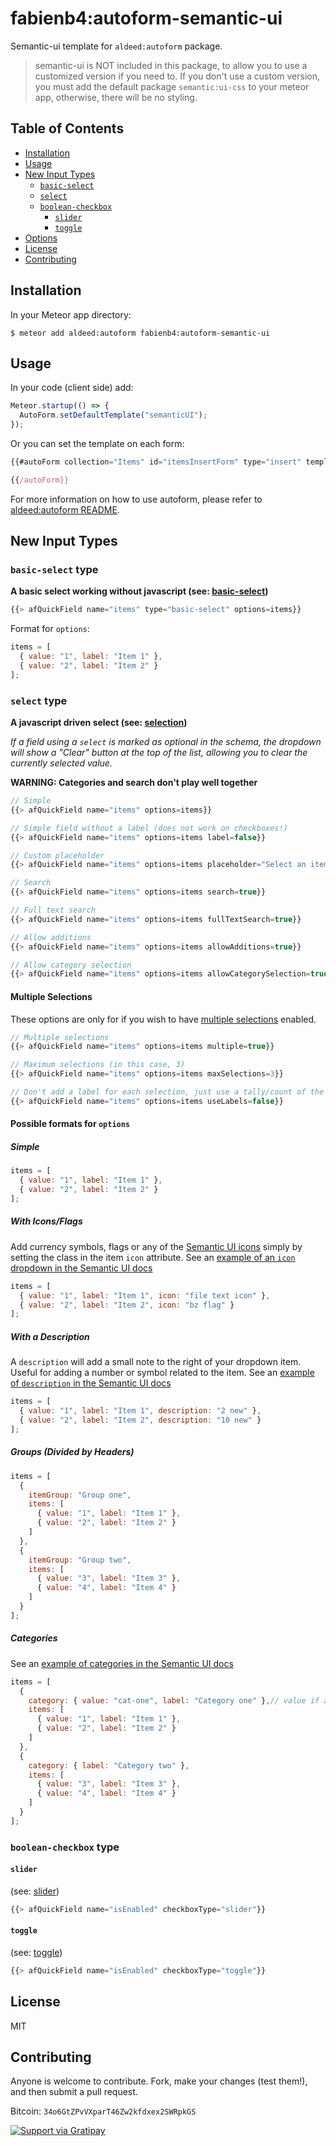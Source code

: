 # fabienb4:autoform-semantic-ui

Semantic-ui template for `aldeed:autoform` package.

> semantic-ui is NOT included in this package, to allow you to use a customized version if you need to. If you don't use a custom version, you must add the default package `semantic:ui-css` to your meteor app, otherwise, there will be no styling.

## Table of Contents

- [Installation](#installation)
- [Usage](#usage)
- [New Input Types](#new-input-types)
  - [`basic-select`](#basic-select-type)
  - [`select`](#select-type)
  - [`boolean-checkbox`](#boolean-checkbox-type)
    - [`slider`](#slider)
    - [`toggle`](#toggle)
- [Options](#options)
- [License](#license)
- [Contributing](#contributing)

## Installation

In your Meteor app directory:

```
$ meteor add aldeed:autoform fabienb4:autoform-semantic-ui
```

## Usage

In your code (client side) add:
```js
Meteor.startup(() => {
  AutoForm.setDefaultTemplate("semanticUI");
});
```

Or you can set the template on each form:
```js
{{#autoForm collection="Items" id="itemsInsertForm" type="insert" template="semanticUI"}}

{{/autoForm}}
```

For more information on how to use autoform, please refer to [aldeed:autoform README](https://github.com/aldeed/meteor-autoform/blob/master/README.md).

## New Input Types

### `basic-select` type
**A basic select working without javascript (see: [basic-select](http://semantic-ui.com/collections/form.html#basic-select))**

```js
{{> afQuickField name="items" type="basic-select" options=items}}
```


Format for `options`:

```js
items = [
  { value: "1", label: "Item 1" },
  { value: "2", label: "Item 2" }
];
```

### `select` type
**A javascript driven select (see: [selection](http://semantic-ui.com/modules/dropdown.html#selection))**

_If a field using a `select` is marked as optional in the schema, the dropdown will show a "Clear" button at the top of the list, allowing you to clear the currently selected value._

**WARNING: Categories and search don't play well together**

```js
// Simple
{{> afQuickField name="items" options=items}}

// Simple field without a label (does not work on checkboxes!)
{{> afQuickField name="items" options=items label=false}}

// Custom placeholder
{{> afQuickField name="items" options=items placeholder="Select an item"}}

// Search
{{> afQuickField name="items" options=items search=true}}

// Full text search
{{> afQuickField name="items" options=items fullTextSearch=true}}

// Allow additions
{{> afQuickField name="items" options=items allowAdditions=true}}

// Allow category selection
{{> afQuickField name="items" options=items allowCategorySelection=true}}
```

#### Multiple Selections
These options are only for if you wish to have [multiple selections](http://semantic-ui.com/modules/dropdown.html#multiple-selection) enabled.

```js
// Multiple selections
{{> afQuickField name="items" options=items multiple=true}}

// Maximum selections (in this case, 3)
{{> afQuickField name="items" options=items maxSelections=3}}

// Don't add a label for each selection, just use a tally/count of the selected.
{{> afQuickField name="items" options=items useLabels=false}}

```

#### Possible formats for `options`
##### Simple
```js
items = [
  { value: "1", label: "Item 1" },
  { value: "2", label: "Item 2" }
];
```

##### With Icons/Flags
Add currency symbols, flags or any of the [Semantic UI icons](http://semantic-ui.com/elements/icon.html) simply by setting the class in the item `icon` attribute.
See an [example of an `icon` dropdown in the Semantic UI docs](http://semantic-ui.com/modules/dropdown.html#icon)
```js
items = [
  { value: "1", label: "Item 1", icon: "file text icon" },
  { value: "2", label: "Item 2", icon: "bz flag" }
];
```

##### With a Description
A `description` will add a small note to the right of your dropdown item.  Useful for adding a number or symbol related to the item.
See an [example of `description` in the Semantic UI docs](http://semantic-ui.com/modules/dropdown.html#description)
```js
items = [
  { value: "1", label: "Item 1", description: "2 new" },
  { value: "2", label: "Item 2", description: "10 new" }
];
```

##### Groups (Divided by Headers)
```js
items = [
  {
    itemGroup: "Group one",
    items: [
      { value: "1", label: "Item 1" },
      { value: "2", label: "Item 2" }
    ]
  },
  {
    itemGroup: "Group two",
    items: [
      { value: "3", label: "Item 3" },
      { value: "4", label: "Item 4" }
    ]
  }
];
```

##### Categories
See an [example of categories in the Semantic UI docs](http://semantic-ui.com/modules/dropdown.html#category-selection)
```js
items = [
  {
    category: { value: "cat-one", label: "Category one" },// value if allowCategorySelection
    items: [
      { value: "1", label: "Item 1" },
      { value: "2", label: "Item 2" }
    ]
  },
  {
    category: { label: "Category two" },
    items: [
      { value: "3", label: "Item 3" },
      { value: "4", label: "Item 4" }
    ]
  }
];
```

### `boolean-checkbox` type

#### `slider`
(see: [slider](http://semantic-ui.com/modules/checkbox.html#slider))

```js
{{> afQuickField name="isEnabled" checkboxType="slider"}}
```

#### `toggle`
(see: [toggle](http://semantic-ui.com/modules/checkbox.html#toggle))

```js
{{> afQuickField name="isEnabled" checkboxType="toggle"}}
```

## License

MIT

## Contributing

Anyone is welcome to contribute. Fork, make your changes (test them!), and then submit a pull request.

Bitcoin: `34o6GtZPvVXparT46Zw2kfdxex2SWRpkGS`

[![Support via Gratipay](https://cdn.rawgit.com/gratipay/gratipay-badge/2.3.0/dist/gratipay.svg)](https://gratipay.com/fabienb4/)
